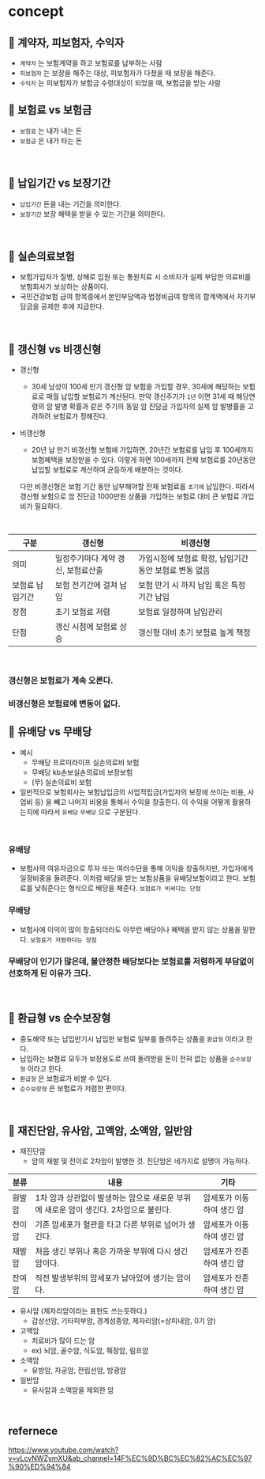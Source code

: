 # concept

## 👀 계약자, 피보험자, 수익자
* `계약자` 는 보험계약을 하고 보험료를 납부하는 사람
* `피보험자` 는 보장을 해주는 대상, 피보험자가 다쳤을 때 보장을 해준다.
* `수익자` 는 피보험자가 보험금 수령대상이 되었을 때, 보험금을 받는 사람

## 👀 보험료 vs 보험금
* `보험료` 는 내가 내는 돈
* `보험금` 은 내가 타는 돈

<BR>

## 👀 납입기간 vs 보장기간
* `납입기간` 돈을 내는 기간을 의미한다.
* `보장기간` 보장 혜택을 받을 수 있는 기간을 의미한다. 

<BR>

## 👀 실손의료보험
* 보험가입자가 질병, 상해로 입원 또는 통원치료 시 소비자가 실제 부담한 의료비를 보험회사가 보상하는 상품이다.
* 국민건강보험 급여 항목중에서 본인부담액과 법정비급여 항목의 합계액에서 자기부담금을 공제한 후에 지급한다.

<BR>

## 👀 갱신형 vs 비갱신형
* 갱신형
    * 30세 남성이 100세 만기 갱신형 암 보험을 가입할 경우, 30세에 해당하는 보험료로 매월 납입할 보험료가 계산된다. 만약 갱신주기가 `1년` 이면 31세 때 해당연령의 암 발병 확률과 같은 주기의 동일 암 진담금 가입자의 실제 암 발병률을 고려하려 보험료가 정해진다.
* 비갱신형
    * 20년 납 만기 비갱신형 보험에 가입하면, 20년간 보험료를 납입 후 100세까지 보험혜택을 보장받을 수 있다. 이렇게 하면 100세까지 전체 보험료를 20년동안 납입할 보험료로 계산하여 균등하게 배분하는 것이다.

    다만 비갱신형은 보험 기간 동안 납부해야할 전체 보험료를 `초기에` 납입한다. 따라서 갱신형 보험으로 암 진단금 1000만원 상품을 가입하는 보험료 대비 큰 보험료 가입비가 필요하다.

<BR>

|구분|갱신형|비갱신형|
|---|---|---|
|의미|일정주기마다 계약 갱신, 보험료산출|가입시점에 보험료 확정, 납입기간동안 보험료 변동 없음|
|보험료 납입기간|보험 전기간에 걸쳐 납입|보험 만기 시 까지 납입 혹은 특정 기간 납입|
|장점|초기 보험료 저렴|보험료 일정하며 납입관리|
|단점|갱신 시점에 보험료 상승|갱신형 대비 초기 보험료 높게 책정|

<BR> 

### 갱신형은 보험료가 계속 오른다.
### 비갱신형은 보험료에 변동이 없다.

## 👀 유배당 vs 무배당
* 예시
    * 무배당 프로미라이프 실손의료비 보험
    * 무배당 kb손보실손의료비 보장보험
    * (무) 실손의료비 보험
* 일반적으로 보험회사는 보험납입금의 사업적립금(가입자의 보장에 쓰이는 비용, 사업비 등) 을 빼고 나머지 비용을 통해서 수익을 창출한다. 이 수익을 어떻게 활용하는지에 따라서 `유배당` `무배당` 으로 구분된다.

<BR> 

### 유배당
* 보험사의 여유자금으로 투자 또는 여러수단을 통해 이익을 창출하지만, 가입자에게 일정비중을 돌려준다. 이처럼 배당을 받는 보험상품을 유배당보험이라고 한다. 보험료를 낮춰준다는 형식으로 배당을 해준다. `보험료가 비싸다는 단점` 

### 무배당
* 보험사에 이익이 많이 창출되더라도 아무런 배당이나 혜택을 받지 않는 상품을 말한다. `보험료가 저렴하다는 장점`

### 무배당이 인기가 많은데, 불안정한 배당보다는 보험료를 저렴하게 부담없이 선호하게 된 이유가 크다.

<BR> 

## 👀 환급형 vs 순수보장형
* 중도해약 또는 납입만기시 납입한 보혐료 일부를 돌려주는 상품을 `환급형` 이라고 한다.
* 납입하는 보혐료 모두가 보장용도로 쓰여 돌려받을 돈이 전혀 없는 상품을 `순수보장형` 이라고 한다.
* `환급형` 은 보험료가 비쌀 수 있다.
* `순수보장형` 은 보험료가 저렴한 편이다.

<BR>

## 👀 재진단암, 유사암, 고액암, 소액암, 일반암
* 재진단암
    * 암의 재발 및 전이로 2차암이 발병한 것. 진단암은 네가지로 설명이 가능하다.

|분류|내용|기타|
|---|---|---|
|원발암|1차 암과 상관없이 발생하는 암으로 새로운 부위에 새로운 암이 생긴다. 2차암으로 불린다.|암세포가 이동하여 생긴 암|
|전이암|기존 암세포가 혈관을 타고 다른 부위로 넘어가 생긴다.|암세포가 이동하여 생긴 암|
|재발암|처음 생긴 부위나 혹은 가까운 부위에 다시 생긴 암이다.|암세포가 잔존하여 생긴 암
|잔여암|직전 발생부위의 암세포가 남아있어 생기는 암이다.|암세포가 잔존하여 생긴 암|

   

* 유사암 (제자리암이라는 표현도 쓰는듯하다.)
    * 갑상선암, 기타피부암, 경계성종양, 제자리암(=상피내암, 0기 암)
* 고액암
    * 치료비가 많이 드는 암
    * ex) 뇌암, 골수암, 식도암, 췌장암, 림프암
* 소액암
    * 유방암, 자궁암, 전립선암, 방광암
* 일반암
    * 유사암과 소액암을 제외한 암

<BR>

## refernece
https://www.youtube.com/watch?v=vLcvNWZymXU&ab_channel=14F%EC%9D%BC%EC%82%AC%EC%97%90%ED%94%84
